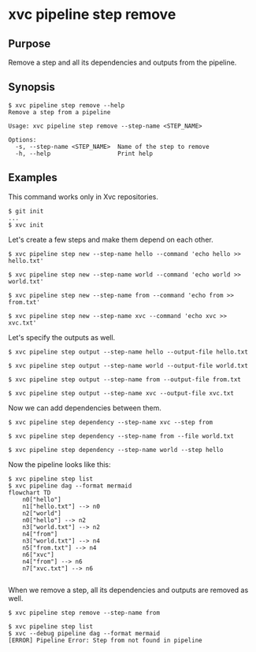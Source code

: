 # xvc pipeline step remove

## Purpose

Remove a step and all its dependencies and outputs from the pipeline.

## Synopsis

```console
$ xvc pipeline step remove --help
Remove a step from a pipeline

Usage: xvc pipeline step remove --step-name <STEP_NAME>

Options:
  -s, --step-name <STEP_NAME>  Name of the step to remove
  -h, --help                   Print help

```

## Examples

This command works only in Xvc repositories.

```console
$ git init
...
$ xvc init
```

Let's create a few steps and make them depend on each other.
```console
$ xvc pipeline step new --step-name hello --command 'echo hello >> hello.txt'

$ xvc pipeline step new --step-name world --command 'echo world >> world.txt'

$ xvc pipeline step new --step-name from --command 'echo from >> from.txt'

$ xvc pipeline step new --step-name xvc --command 'echo xvc >> xvc.txt'

```
Let's specify the outputs as well.
```console
$ xvc pipeline step output --step-name hello --output-file hello.txt

$ xvc pipeline step output --step-name world --output-file world.txt

$ xvc pipeline step output --step-name from --output-file from.txt

$ xvc pipeline step output --step-name xvc --output-file xvc.txt

```

Now we can add dependencies between them.
```console
$ xvc pipeline step dependency --step-name xvc --step from

$ xvc pipeline step dependency --step-name from --file world.txt

$ xvc pipeline step dependency --step-name world --step hello

```


Now the pipeline looks like this:
```console
$ xvc pipeline step list
$ xvc pipeline dag --format mermaid
flowchart TD
    n0["hello"]
    n1["hello.txt"] --> n0
    n2["world"]
    n0["hello"] --> n2
    n3["world.txt"] --> n2
    n4["from"]
    n3["world.txt"] --> n4
    n5["from.txt"] --> n4
    n6["xvc"]
    n4["from"] --> n6
    n7["xvc.txt"] --> n6


```

When we remove a step, all its dependencies and outputs are removed as well.
```console
$ xvc pipeline step remove --step-name from

```

```console
$ xvc pipeline step list
$ xvc --debug pipeline dag --format mermaid
[ERROR] Pipeline Error: Step from not found in pipeline

```

